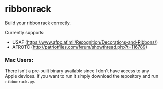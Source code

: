 # ribbonrack
Build your ribbon rack correctly.

Currently supports:
- USAF (https://www.afpc.af.mil/Recognition/Decorations-and-Ribbons/)
- AFROTC (http://patriotfiles.com/forum/showthread.php?t=116789)

### Mac Users:
There isn't a pre-built binary available since I don't have access to any Apple devices.
If you want to run it simply download the repository and run `ribbonrack.py`. 
